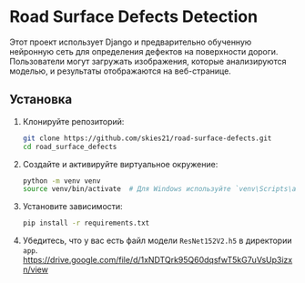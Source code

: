 # Road Surface Defects Detection

Этот проект использует Django и предварительно обученную нейронную сеть для определения дефектов на поверхности дороги. Пользователи могут загружать изображения, которые анализируются моделью, и результаты отображаются на веб-странице.

## Установка

1. Клонируйте репозиторий:
    ```bash
    git clone https://github.com/skies21/road-surface-defects.git
    cd road_surface_defects
    ```

2. Создайте и активируйте виртуальное окружение:
    ```bash
    python -m venv venv
    source venv/bin/activate  # Для Windows используйте `venv\Scripts\activate`
    ```

3. Установите зависимости:
    ```bash
    pip install -r requirements.txt
    ```

4. Убедитесь, что у вас есть файл модели `ResNet152V2.h5` в директории `app`.
   https://drive.google.com/file/d/1xNDTQrk95Q60dqsfwT5kG7uVsUp3izxn/view
